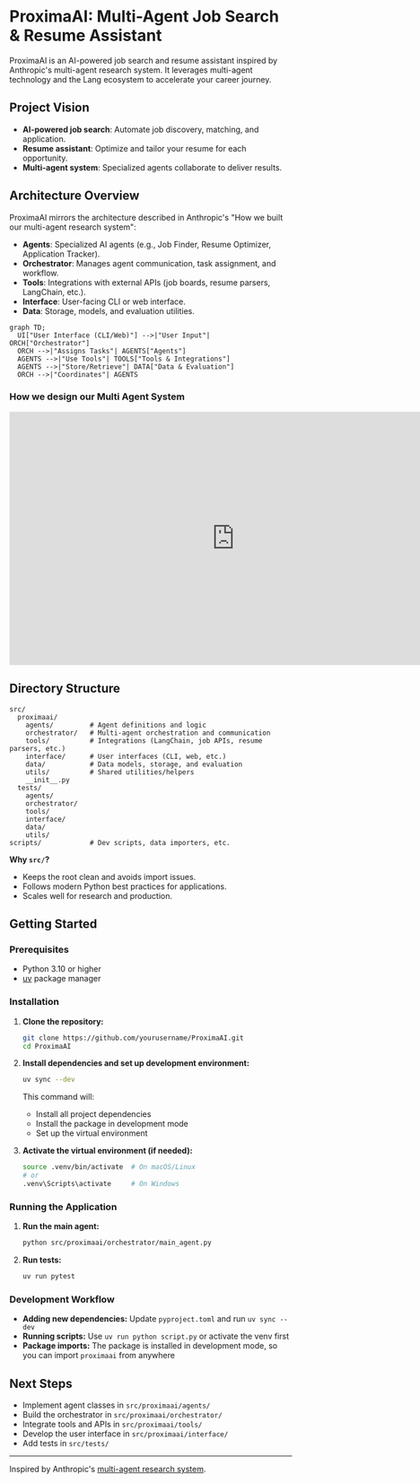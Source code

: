 # ProximaAI: Multi-Agent Job Search & Resume Assistant

ProximaAI is an AI-powered job search and resume assistant inspired by Anthropic's multi-agent research system. It leverages multi-agent technology and the Lang ecosystem to accelerate your career journey.


## Project Vision
- **AI-powered job search**: Automate job discovery, matching, and application.
- **Resume assistant**: Optimize and tailor your resume for each opportunity.
- **Multi-agent system**: Specialized agents collaborate to deliver results.

## Architecture Overview
ProximaAI mirrors the architecture described in Anthropic's "How we built our multi-agent research system":

- **Agents**: Specialized AI agents (e.g., Job Finder, Resume Optimizer, Application Tracker).
- **Orchestrator**: Manages agent communication, task assignment, and workflow.
- **Tools**: Integrations with external APIs (job boards, resume parsers, LangChain, etc.).
- **Interface**: User-facing CLI or web interface.
- **Data**: Storage, models, and evaluation utilities.

```mermaid
graph TD;
  UI["User Interface (CLI/Web)"] -->|"User Input"| ORCH["Orchestrator"]
  ORCH -->|"Assigns Tasks"| AGENTS["Agents"]
  AGENTS -->|"Use Tools"| TOOLS["Tools & Integrations"]
  AGENTS -->|"Store/Retrieve"| DATA["Data & Evaluation"]
  ORCH -->|"Coordinates"| AGENTS
```
### How we design our Multi Agent System

<iframe style="border: 1px solid rgba(0, 0, 0, 0.1);" width="800" height="450" src="https://embed.figma.com/design/lGVksTNnjkbYTdtO1gKruE/Multi-Agent-Research?node-id=5-2&embed-host=share" allowfullscreen></iframe>

## Directory Structure
```plaintext
src/
  proximaai/
    agents/         # Agent definitions and logic
    orchestrator/   # Multi-agent orchestration and communication
    tools/          # Integrations (LangChain, job APIs, resume parsers, etc.)
    interface/      # User interfaces (CLI, web, etc.)
    data/           # Data models, storage, and evaluation
    utils/          # Shared utilities/helpers
    __init__.py
  tests/
    agents/
    orchestrator/
    tools/
    interface/
    data/
    utils/
scripts/            # Dev scripts, data importers, etc.
```

**Why `src/`?**
- Keeps the root clean and avoids import issues.
- Follows modern Python best practices for applications.
- Scales well for research and production.

## Getting Started

### Prerequisites
- Python 3.10 or higher
- [uv](https://docs.astral.sh/uv/) package manager

### Installation

1. **Clone the repository:**
   ```bash
   git clone https://github.com/yourusername/ProximaAI.git
   cd ProximaAI
   ```

2. **Install dependencies and set up development environment:**
   ```bash
   uv sync --dev
   ```
   This command will:
   - Install all project dependencies
   - Install the package in development mode
   - Set up the virtual environment

3. **Activate the virtual environment (if needed):**
   ```bash
   source .venv/bin/activate  # On macOS/Linux
   # or
   .venv\Scripts\activate     # On Windows
   ```

### Running the Application

1. **Run the main agent:**
   ```bash
   python src/proximaai/orchestrator/main_agent.py
   ```

2. **Run tests:**
   ```bash
   uv run pytest
   ```

### Development Workflow

- **Adding new dependencies:** Update `pyproject.toml` and run `uv sync --dev`
- **Running scripts:** Use `uv run python script.py` or activate the venv first
- **Package imports:** The package is installed in development mode, so you can import `proximaai` from anywhere

## Next Steps
- Implement agent classes in `src/proximaai/agents/`
- Build the orchestrator in `src/proximaai/orchestrator/`
- Integrate tools and APIs in `src/proximaai/tools/`
- Develop the user interface in `src/proximaai/interface/`
- Add tests in `src/tests/`

---
Inspired by Anthropic's [multi-agent research system](https://www.anthropic.com/research/how-we-built-our-multi-agent-research-system).

